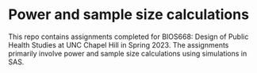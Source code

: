 # Power and sample size calculations

This repo contains assignments completed for BIOS668: Design of Public Health Studies at UNC Chapel Hill in Spring 2023. The assignments primarily involve power and sample size calculations using simulations in SAS.
